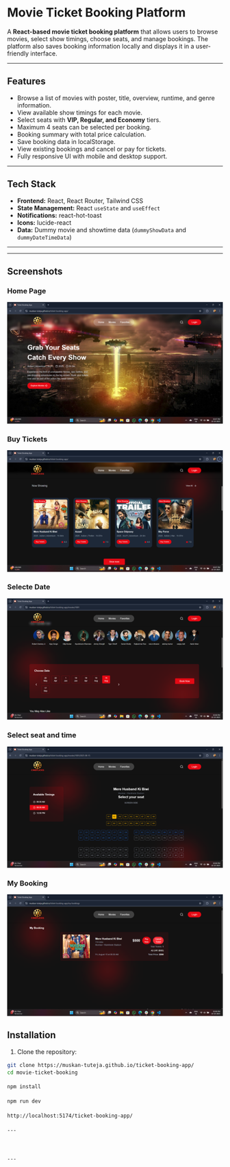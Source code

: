 

# Movie Ticket Booking Platform

A **React-based movie ticket booking platform** that allows users to browse movies, select show timings, choose seats, and manage bookings. The platform also saves booking information locally and displays it in a user-friendly interface.

---

## Features

- Browse a list of movies with poster, title, overview, runtime, and genre information.
- View available show timings for each movie.
- Select seats with **VIP, Regular, and Economy** tiers.
- Maximum 4 seats can be selected per booking.
- Booking summary with total price calculation.
- Save booking data in localStorage.
- View existing bookings and cancel or pay for tickets.
- Fully responsive UI with mobile and desktop support.

---

## Tech Stack

- **Frontend:** React, React Router, Tailwind CSS
- **State Management:** React `useState` and `useEffect`
- **Notifications:** react-hot-toast
- **Icons:** lucide-react
- **Data:** Dummy movie and showtime data (`dummyShowData` and `dummyDateTimeData`)

---


---
## Screenshots

###  Home Page
![Home Page](./Screenshots/Home.png)


### Buy Tickets
![Buy Tickets](./screenshots/Buyticket.png)

###  Selecte Date
![Selecte Date](./screenshots/selectdate.png)

### Select seat and time
![Select seat and time](./screenshots/seat%20time.png)

### My Booking
![My Booking](./screenshots/mybooking.png)

## Installation

1. Clone the repository:

```bash
git clone https://muskan-tuteja.github.io/ticket-booking-app/
cd movie-ticket-booking

npm install

npm run dev

http://localhost:5174/ticket-booking-app/

---



---




